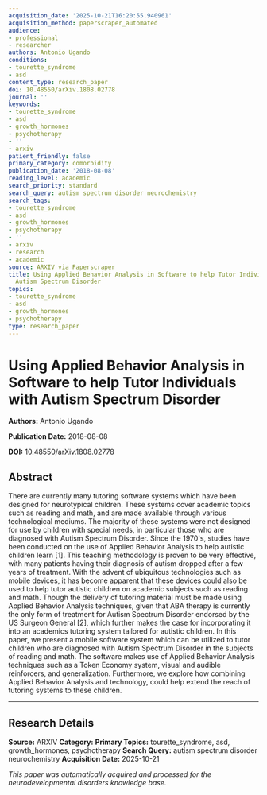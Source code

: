 ```yaml
---
acquisition_date: '2025-10-21T16:20:55.940961'
acquisition_method: paperscraper_automated
audience:
- professional
- researcher
authors: Antonio Ugando
conditions:
- tourette_syndrome
- asd
content_type: research_paper
doi: 10.48550/arXiv.1808.02778
journal: ''
keywords:
- tourette_syndrome
- asd
- growth_hormones
- psychotherapy
- ''
- arxiv
patient_friendly: false
primary_category: comorbidity
publication_date: '2018-08-08'
reading_level: academic
search_priority: standard
search_query: autism spectrum disorder neurochemistry
search_tags:
- tourette_syndrome
- asd
- growth_hormones
- psychotherapy
- ''
- arxiv
- research
- academic
source: ARXIV via Paperscraper
title: Using Applied Behavior Analysis in Software to help Tutor Individuals with
  Autism Spectrum Disorder
topics:
- tourette_syndrome
- asd
- growth_hormones
- psychotherapy
type: research_paper
---
```


# Using Applied Behavior Analysis in Software to help Tutor Individuals with Autism Spectrum Disorder

**Authors:** Antonio Ugando

**Publication Date:** 2018-08-08

**DOI:** 10.48550/arXiv.1808.02778

## Abstract

There are currently many tutoring software systems which have been designed for neurotypical children. These systems cover academic topics such as reading and math, and are made available through various technological mediums. The majority of these systems were not designed for use by children with special needs, in particular those who are diagnosed with Autism Spectrum Disorder. Since the 1970's, studies have been conducted on the use of Applied Behavior Analysis to help autistic children learn [1]. This teaching methodology is proven to be very effective, with many patients having their diagnosis of autism dropped after a few years of treatment. With the advent of ubiquitous technologies such as mobile devices, it has become apparent that these devices could also be used to help tutor autistic children on academic subjects such as reading and math. Though the delivery of tutoring material must be made using Applied Behavior Analysis techniques, given that ABA therapy is currently the only form of treatment for Autism Spectrum Disorder endorsed by the US Surgeon General [2], which further makes the case for incorporating it into an academics tutoring system tailored for autistic children. In this paper, we present a mobile software system which can be utilized to tutor children who are diagnosed with Autism Spectrum Disorder in the subjects of reading and math. The software makes use of Applied Behavior Analysis techniques such as a Token Economy system, visual and audible reinforcers, and generalization. Furthermore, we explore how combining Applied Behavior Analysis and technology, could help extend the reach of tutoring systems to these children.

---

## Research Details

**Source:** ARXIV
**Category:** 
**Primary Topics:** tourette_syndrome, asd, growth_hormones, psychotherapy
**Search Query:** autism spectrum disorder neurochemistry
**Acquisition Date:** 2025-10-21

*This paper was automatically acquired and processed for the neurodevelopmental disorders knowledge base.*
